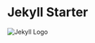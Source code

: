 # Jekyll Starter

![Jekyll Logo](http://blog.hostdime.com.co/wp-content/uploads/jekyll-logo-herramienta.png)